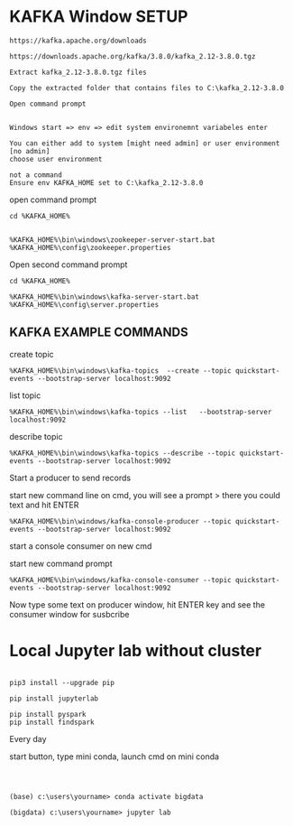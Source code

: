 # KAFKA Window SETUP
 
```
https://kafka.apache.org/downloads

https://downloads.apache.org/kafka/3.8.0/kafka_2.12-3.8.0.tgz

Extract kafka_2.12-3.8.0.tgz files
```

```
Copy the extracted folder that contains files to C:\kafka_2.12-3.8.0

Open command prompt


Windows start => env => edit system environemnt variabeles enter

You can either add to system [might need admin] or user environment [no admin]
choose user environment
```

```
not a command
Ensure env KAFKA_HOME set to C:\kafka_2.12-3.8.0
```


open command prompt
```
cd %KAFKA_HOME%


%KAFKA_HOME%\bin\windows\zookeeper-server-start.bat %KAFKA_HOME%\config\zookeeper.properties
```

Open second command prompt
```
cd %KAFKA_HOME%

%KAFKA_HOME%\bin\windows\kafka-server-start.bat %KAFKA_HOME%\config\server.properties
```

## KAFKA EXAMPLE COMMANDS 

create topic
```
%KAFKA_HOME%\bin\windows\kafka-topics  --create --topic quickstart-events --bootstrap-server localhost:9092
```

list topic

```
%KAFKA_HOME%\bin\windows\kafka-topics --list   --bootstrap-server localhost:9092
```


describe topic

```
%KAFKA_HOME%\bin\windows\kafka-topics --describe --topic quickstart-events --bootstrap-server localhost:9092
```

Start a producer to send records

start new command line on cmd, you will see a prompt >  there you could text and hit ENTER

```
%KAFKA_HOME%\bin\windows/kafka-console-producer --topic quickstart-events --bootstrap-server localhost:9092
```


start a console consumer on new cmd

start new command prompt


```
%KAFKA_HOME%\bin\windows/kafka-console-consumer --topic quickstart-events --bootstrap-server localhost:9092
```


Now type some text on producer window, hit ENTER key and see the consumer window for susbcribe


# Local Jupyter lab without cluster

```

pip3 install --upgrade pip

pip install jupyterlab

pip install pyspark
pip install findspark

```

Every day

start button, type mini conda, launch cmd on mini conda
```



(base) c:\users\yourname> conda activate bigdata

(bigdata) c:\users\yourname> jupyter lab


 
```
